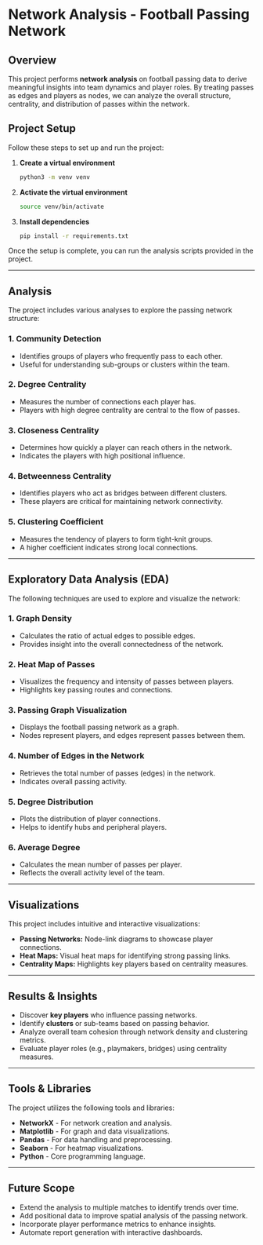 # Network Analysis - Football Passing Network

## Overview
This project performs **network analysis** on football passing data to derive meaningful insights into team dynamics and player roles. By treating passes as edges and players as nodes, we can analyze the overall structure, centrality, and distribution of passes within the network.

## Project Setup
Follow these steps to set up and run the project:

1. **Create a virtual environment**
   ```bash
   python3 -m venv venv
   ```

2. **Activate the virtual environment**
   ```bash
   source venv/bin/activate
   ```

3. **Install dependencies**
   ```bash
   pip install -r requirements.txt
   ```

Once the setup is complete, you can run the analysis scripts provided in the project.

---

## Analysis
The project includes various analyses to explore the passing network structure:

### 1. **Community Detection**
- Identifies groups of players who frequently pass to each other.
- Useful for understanding sub-groups or clusters within the team.

### 2. **Degree Centrality**
- Measures the number of connections each player has.
- Players with high degree centrality are central to the flow of passes.

### 3. **Closeness Centrality**
- Determines how quickly a player can reach others in the network.
- Indicates the players with high positional influence.

### 4. **Betweenness Centrality**
- Identifies players who act as bridges between different clusters.
- These players are critical for maintaining network connectivity.

### 5. **Clustering Coefficient**
- Measures the tendency of players to form tight-knit groups.
- A higher coefficient indicates strong local connections.

---

## Exploratory Data Analysis (EDA)
The following techniques are used to explore and visualize the network:

### 1. **Graph Density**
- Calculates the ratio of actual edges to possible edges.
- Provides insight into the overall connectedness of the network.

### 2. **Heat Map of Passes**
- Visualizes the frequency and intensity of passes between players.
- Highlights key passing routes and connections.

### 3. **Passing Graph Visualization**
- Displays the football passing network as a graph.
- Nodes represent players, and edges represent passes between them.

### 4. **Number of Edges in the Network**
- Retrieves the total number of passes (edges) in the network.
- Indicates overall passing activity.

### 5. **Degree Distribution**
- Plots the distribution of player connections.
- Helps to identify hubs and peripheral players.

### 6. **Average Degree**
- Calculates the mean number of passes per player.
- Reflects the overall activity level of the team.

---

## Visualizations
This project includes intuitive and interactive visualizations:
- **Passing Networks:** Node-link diagrams to showcase player connections.
- **Heat Maps:** Visual heat maps for identifying strong passing links.
- **Centrality Maps:** Highlights key players based on centrality measures.

---

## Results & Insights
- Discover **key players** who influence passing networks.
- Identify **clusters** or sub-teams based on passing behavior.
- Analyze overall team cohesion through network density and clustering metrics.
- Evaluate player roles (e.g., playmakers, bridges) using centrality measures.

---

## Tools & Libraries
The project utilizes the following tools and libraries:
- **NetworkX** - For network creation and analysis.
- **Matplotlib** - For graph and data visualizations.
- **Pandas** - For data handling and preprocessing.
- **Seaborn** - For heatmap visualizations.
- **Python** - Core programming language.

---

## Future Scope
- Extend the analysis to multiple matches to identify trends over time.
- Add positional data to improve spatial analysis of the passing network.
- Incorporate player performance metrics to enhance insights.
- Automate report generation with interactive dashboards.

